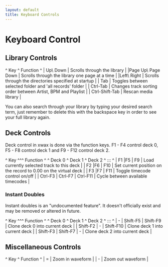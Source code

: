 ```yaml
---
layout: default
title: Keyboard Controls
---
```

# Keyboard Control

## Library Controls

^  Key  ^  Function  ^
| Up\\ Down  | Scrolls through the library  |
|Page Up\\ Page Down  | Scrolls through the library one page at a time  |
|Left\\ Right  | Scrolls through the directories specified at startup  |
| Tab  | Toggles between selected folder and 'all records' folder  |
| Ctrl-Tab  | Changes track sorting order between Artist, BPM and Playlist  |
| Ctrl-Shift-Tab  | Rescan media library  |

You can also search through your library by typing your desired search term, just remember to delete this with the backspace key in order to see your full library again.


## Deck Controls

Deck control in xwax is done via the function keys. F1 - F4 control deck 0, F5 - F8 control deck 1 and F9 - F12 control deck 2.

^  Key  ^^^  Function  ^
^ Deck 0  ^ Deck 1  ^ Deck 2  ^	::: ^
| F1  |F5  | F9  | Load currently selected track to this deck  |
| F2  |F6  | F10  | Set current position on the record to 0.00 on the virtual deck  |
| F3  |F7  | F11  | Toggle timecode control on/off  |
| Ctrl-F3  | Ctrl-F7  | Ctrl-F11  | Cycle between available timecodes  |


### Instant Doubles

Instant doubles is an "undocumented feature". It doesn't officially exist and may be removed or altered in future.

^  Key  ^^^  Function  ^
^ Deck 0  ^ Deck 1  ^ Deck 2  ^	::: ^
|  -  | Shift-F5  | Shift-F9  | Clone deck 0 into current deck  |
| Shift-F2  |  -  | Shift-F10  | Clone deck 1 into current deck  |
| Shift-F3  | Shift-F7  |  -  | Clone deck 2 into current deck  |


## Miscellaneous Controls

^  Key  ^  Function  ^
| =  | Zoom in waveform  |
| -  | Zoom out waveform  |
